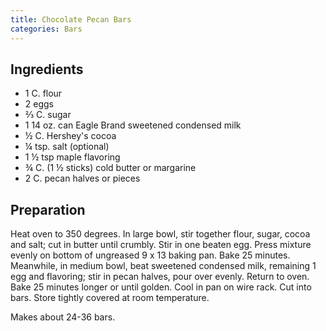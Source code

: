 ```yaml
---
title: Chocolate Pecan Bars
categories: Bars
---
```


## Ingredients

- 1 C.  flour
- 2 eggs
- ⅔ C.  sugar
- 1 14 oz. can Eagle Brand sweetened condensed milk
- ½ C.  Hershey's cocoa
- ¼ tsp. salt (optional)
- 1 ½ tsp maple flavoring
- ¾ C.  (1 ½ sticks) cold butter or margarine
- 2 C.  pecan halves or pieces

## Preparation

Heat oven to 350 degrees.  In large bowl, stir together flour, sugar, cocoa and salt; cut in butter until crumbly.  Stir in one beaten egg.  Press mixture evenly on bottom of ungreased 9 x 13 baking pan.  Bake 25 minutes.  Meanwhile, in medium bowl, beat sweetened condensed milk, remaining 1 egg and flavoring; stir in pecan  halves, pour over evenly. Return to oven.  Bake 25 minutes longer or until golden.  Cool in pan on wire rack.  Cut into bars. Store tightly covered at room temperature.  

Makes about 24-36 bars.

